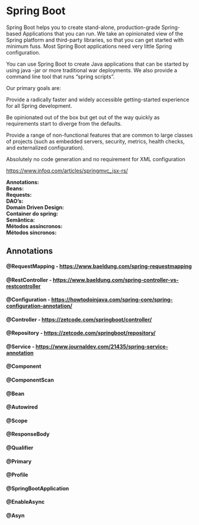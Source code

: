 # Spring Boot

Spring Boot helps you to create stand-alone, production-grade Spring-based Applications that you can run. We take an opinionated view of the Spring platform and third-party libraries, so that you can get started with minimum fuss. Most Spring Boot applications need very little Spring configuration.

You can use Spring Boot to create Java applications that can be started by using java -jar or more traditional war deployments. We also provide a command line tool that runs “spring scripts”.

Our primary goals are:

Provide a radically faster and widely accessible getting-started experience for all Spring development.

Be opinionated out of the box but get out of the way quickly as requirements start to diverge from the defaults.

Provide a range of non-functional features that are common to large classes of projects (such as embedded servers, security, metrics, health checks, and externalized configuration).

Absolutely no code generation and no requirement for XML configuration

https://www.infoq.com/articles/springmvc_jsx-rs/

**Annotations:**  
**Beans:**  
**Requests:**  
**DAO’s:**  
**Domain Driven Design:**  
**Container do spring:**  
**Semântica:**  
**Métodos assíncronos:**  
**Métodos sincronos:**  


## Annotations

#### @RequestMapping - https://www.baeldung.com/spring-requestmapping

#### @RestController - https://www.baeldung.com/spring-controller-vs-restcontroller

#### @Configuration - https://howtodoinjava.com/spring-core/spring-configuration-annotation/

#### @Controller - https://zetcode.com/springboot/controller/

#### @Repository - https://zetcode.com/springboot/repository/

#### @Service - https://www.journaldev.com/21435/spring-service-annotation

#### @Component

#### @ComponentScan

#### @Bean

#### @Autowired

#### @Scope

#### @ResponseBody

#### @Qualifier 

#### @Primary

#### @Profile

#### @SpringBootApplication

#### @EnableAsync

#### @Asyn

